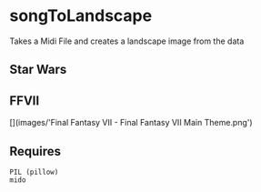 # songToLandscape
 Takes a Midi File and creates a landscape image from the data

## Star Wars
[](images/Star-Wars-Theme.png)

## FFVII
[](images/'Final Fantasy VII - Final Fantasy VII Main Theme.png')

## Requires
```
PIL (pillow)
mido
```